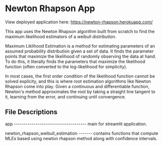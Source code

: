 # Newton Rhapson App
View deployed application here: https://newton-rhapson.herokuapp.com/

This app uses the Newton Rhapson algorithm built from scratch to find the maximum likelihood estimators of a weibull distribution.

Maximum Liklihood Estimation is a method for estimating parameters of an assumed probability distribution given a set of data. It finds the parameter points that maximize the likelihood of randomly observing the data at hand. To do this, it literally finds the parameters that maximize the likelihood function (often converted to the log-likelihood for simplicity).

In most cases, the first order condition of the likelihood function cannot be solved explicity, and this is where root estimation algorithms like Newton Rhapson come into play. Given a continuous and differentiable function, Newton's method approximates the root by taking a straight line tangent to it, learning from the error, and continuing until convergence.

## File Descriptions
app ------------------------------------- main for streamlit application.

newton_rhapson_weibull_estimation ------- contains functions that compute MLEs based using newton rhapson method along with confidence intervals.
